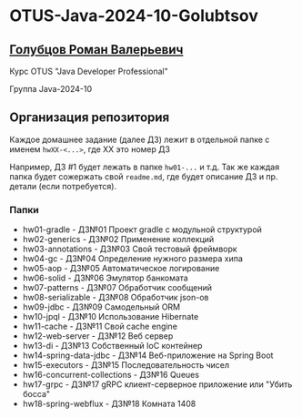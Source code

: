 # OTUS-Java-2024-10-Golubtsov


## [Голубцов Роман Валерьевич](https://spb.hh.ru/resume/81e5630fff08b653490039ed1f6f6443323948)

Курс OTUS "Java Developer Professional"

Группа Java-2024-10


## Организация репозитория

Каждое домашнее задание (далее ДЗ) лежит в отдельной папке с именем `hwXX-<...>`, где XX это номер ДЗ

Например, ДЗ #1 будет лежать в папке `hw01-...` и т.д.
Так же каждая папка будет сожержать свой `readme.md`, где будет описание ДЗ и пр. детали (если потребуется).

### Папки
- hw01-gradle - ДЗ№01 Проект gradle с модульной структурой
- hw02-generics - ДЗ№02 Применение коллекций
- hw03-annotations - ДЗ№03 Свой тестовый фреймворк
- hw04-gc - ДЗ№04 Определение нужного размера хипа
- hw05-aop - ДЗ№05 Автоматическое логирование
- hw06-solid - ДЗ№06 Эмулятор банкомата
- hw07-patterns - ДЗ№07 Обработчик сообщений
- hw08-serializable - ДЗ№08 Обработчик json-ов
- hw09-jdbc - ДЗ№09 Самодельный ORM
- hw10-jpql - ДЗ№10 Использование Hibernate
- hw11-cache - ДЗ№11 Свой cache engine
- hw12-web-server - ДЗ№12 Веб сервер
- hw13-di - ДЗ№13 Собственный IoC контейнер
- hw14-spring-data-jdbc - ДЗ№14 Веб-приложение на Spring Boot
- hw15-executors - ДЗ№15 Последовательность чисел
- hw16-concurrent-collections - ДЗ№16 Queues
- hw17-grpc - ДЗ№17 gRPC клиент-серверное приложение или "Убить босса"
- hw18-spring-webflux - ДЗ№18 Комната 1408
